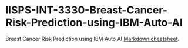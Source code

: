 # llSPS-INT-3330-Breast-Cancer-Risk-Prediction-using-IBM-Auto-AI
Breast Cancer Risk Prediction using IBM Auto AI
<a href="https://dataplatform.ibm.com/docs/content/analyze-data/markd-jupyter.html" target="_blank" class="apStyleLink" data-reactroot="">Markdown cheatsheet</a>.
